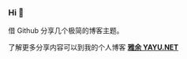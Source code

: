 ### Hi 👋

借 Github 分享几个极简的博客主题。

了解更多分享内容可以到我的个人博客 <b><a href="https://yayu.net/">雅余 YAYU.NET</a></b>

<!--
**imjeff/imjeff** is a ✨ _special_ ✨ repository because its `README.md` (this file) appears on your GitHub profile.

Here are some ideas to get you started:

- 🔭 I’m currently working on ...
- 🌱 I’m currently learning ...
- 👯 I’m looking to collaborate on ...
- 🤔 I’m looking for help with ...
- 💬 Ask me about ...
- 📫 How to reach me: ...
- 😄 Pronouns: ...
- ⚡ Fun fact: ...
-->

